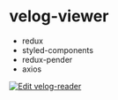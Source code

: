 # velog-viewer

- redux
- styled-components
- redux-pender
- axios

[![Edit velog-reader](https://codesandbox.io/static/img/play-codesandbox.svg)](https://codesandbox.io/s/0m4kqknmq0)
